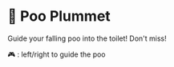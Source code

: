 # 💩 Poo Plummet

Guide your falling poo into the toilet! Don't miss!

🎮 : left/right to guide the poo

